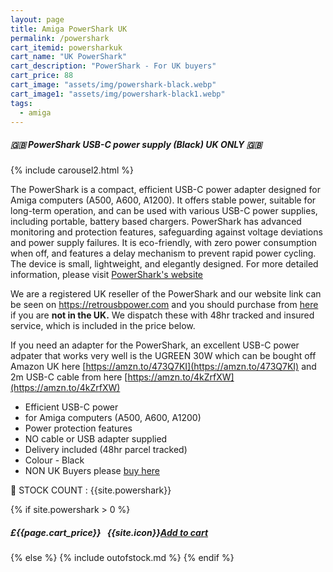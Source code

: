 ```yaml
---
layout: page
title: Amiga PowerShark UK
permalink: /powershark
cart_itemid: powersharkuk
cart_name: "UK PowerShark"
cart_description: "PowerShark - For UK buyers"
cart_price: 88
cart_image: "assets/img/powershark-black.webp"
cart_image1: "assets/img/powershark-black1.webp"
tags: 
  - amiga
---
```


##### 🇬🇧 PowerShark USB-C power supply (Black) UK ONLY 🇬🇧

{% include carousel2.html %}

The PowerShark is a compact, efficient USB-C power adapter designed for Amiga computers (A500, A600, A1200). It offers stable power, suitable for long-term operation, and can be used with various USB-C power supplies, including portable, battery based chargers. PowerShark has advanced monitoring and protection features, safeguarding against voltage deviations and power supply failures. It is eco-friendly, with zero power consumption when off, and features a delay mechanism to prevent rapid power cycling. The device is small, lightweight, and elegantly designed. For more detailed information, please visit <a href="https://retrousbpower.com" target="_blank">PowerShark's website</a>

We are a registered UK reseller of the PowerShark and our website link can be seen on <a href="https://retrousbpower.com" target="_blank">https://retrousbpower.com</a> and you should purchase from [here](/powersharkrow) if you are <b>not in the UK.</b> We dispatch these with 48hr tracked and insured service, which is included in the price below.

If you need an adapter for the PowerShark, an excellent USB-C power adpater that works very well is the UGREEN 30W which can be bought off Amazon UK here [https://amzn.to/473Q7KI](https://amzn.to/473Q7KI) and 2m USB-C cable from here [https://amzn.to/4kZrfXW](https://amzn.to/4kZrfXW) 

* Efficient USB-C power
* for Amiga computers (A500, A600, A1200)
* Power protection features
* NO cable or USB adapter supplied
* Delivery included (48hr parcel tracked)
* Colour - Black
* NON UK Buyers please [buy here](/powersharkrow)

&#128221; STOCK COUNT : {{site.powershark}}

{% if site.powershark > 0 %}
##### £{{page.cart_price}} &nbsp; {{site.icon}}[Add to cart](/cart#{{page.cart_itemid}})
{% else %}
{% include outofstock.md %}
{% endif %}